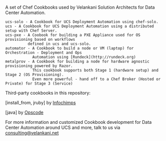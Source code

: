 A set of Chef Cookbooks used by Velankani Solution Architects for Data Center Automation.

	ucs-solo - A Cookbook for UCS Deployment Automation using chef-solo.
	ucs - A Cookbook for UCS Deployment Automation using a distributed setup with Chef Server.
	ucs-pxe - A Coobook for building a PXE Appliance used for OS provisioning based on workflows 
			  defined in ucs and ucs-solo.
	automator - A Cookbook to build a node or VM (laptop) for Orchestration - Deployment and Ops
				Automation using [Rundeck](http://rundeck.org)
	metalprov - A Cookbook for building a node for hardware agnostic provisioning powered by Razor.
				This cookbook supports both Stage 1 (hardware setup) and Stage 2 (OS Provisioning).
				Even more powerful - hand off to a Chef Broker (Hosted or Private) for Stage 3 (Service)

Third-party cookbooks in this repository:

[install_from, jruby] by [Infochimps](https://github.com/infochimps-labs/ironfan-pantry)

[java] by [Opscode](https://github.com/opscode/cookbooks)

For more information and customized Cookbook development for Data Center Automation around UCS and more, 
talk to us via consulting@velankani.net

